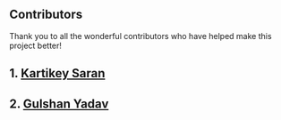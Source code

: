 ## Contributors

Thank you to all the wonderful contributors who have helped make this project better!

## 1. [Kartikey Saran](https://github.com/CodeYard01)

## 2. [Gulshan Yadav](https://github.com/gulshan214)
  